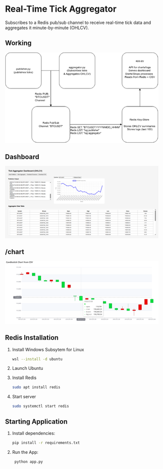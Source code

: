 # Real-Time Tick Aggregator

Subscribes to a Redis pub/sub channel to receive real-time tick data and aggregates it minute-by-minute (OHLCV).

## Working
![alt text](public/working.png)

## Dashboard
![alt text](public/dashboard.png)

## /chart
![alt text](public/candle.png)

## Redis Installation

1. Install Windows Subsytem for Linux 
   ```bash
   wsl --install -d ubuntu

2. Launch Ubuntu

3. Install Redis 
   ```bash
   sudo apt install redis

4. Start server
   ```bash
   sudo systemctl start redis

## Starting Application

1. Install dependencies:
   ```bash
   pip install -r requirements.txt

2. Run the App:
   ```bash
    python app.py
